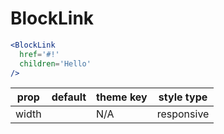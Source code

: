 # BlockLink

```.jsx
<BlockLink
  href='#!'
  children='Hello'
/>
```

prop | default | theme key | style type
---|---|---|---
width |  | N/A | responsive